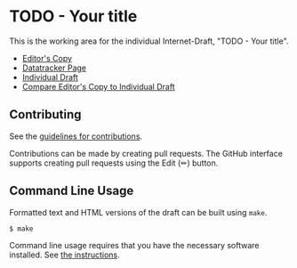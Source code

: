 # TODO - Your title

This is the working area for the individual Internet-Draft, "TODO - Your title".

* [Editor's Copy](https://tomofumiokubo.github.io/certificatediscovery/#go.draft-lamps-okubo-certdiscovery.html)
* [Datatracker Page](https://datatracker.ietf.org/doc/draft-lamps-okubo-certdiscovery)
* [Individual Draft](https://datatracker.ietf.org/doc/html/draft-lamps-okubo-certdiscovery)
* [Compare Editor's Copy to Individual Draft](https://tomofumiokubo.github.io/certificatediscovery/#go.draft-lamps-okubo-certdiscovery.diff)


## Contributing

See the
[guidelines for contributions](https://github.com/tomofumiokubo/certificatediscovery/blob/main/CONTRIBUTING.md).

Contributions can be made by creating pull requests.
The GitHub interface supports creating pull requests using the Edit (✏) button.


## Command Line Usage

Formatted text and HTML versions of the draft can be built using `make`.

```sh
$ make
```

Command line usage requires that you have the necessary software installed.  See
[the instructions](https://github.com/martinthomson/i-d-template/blob/main/doc/SETUP.md).

